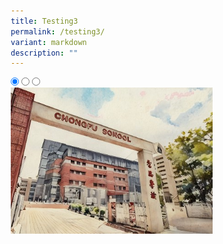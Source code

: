 ```yaml
---
title: Testing3
permalink: /testing3/
variant: markdown
description: ""
---
```

<style>
* {
margin: 0;
padding: 0;
box-sizing: border-box;
}

.slideshow-container {
width: 100%;
max-width: 600px;
margin: auto;
overflow: hidden;
position: relative;
}

.slides {
display: flex;
transition: transform 0.5s ease; /* Smooth transition for sliding */
width: 300%;
}

.slide {
width: 100%; /* Each slide takes up 100% of the container */
height: auto;
}

.slide img {
width: 100%;
height: auto;
object-fit: cover;
cursor: pointer; /* Make the images clickable */
}

/* Control the slide transition when the radio buttons are selected */
#slide1:checked ~ .slides {
    transform: translateX(0);
}

#slide2:checked ~ .slides {
    transform: translateX(-33%); /* Move to the second slide */
}

#slide3:checked ~ .slides {
    transform: translateX(-66%); /* Move to the third slide */
}

/* Disable left arrow when on the first slide */
#slide1:checked ~ .arrow-left {
    pointer-events: none;
    opacity: 0.3;
}

/* Disable right arrow when on the last slide */
#slide3:checked ~ .arrow-right {
    pointer-events: none;
    opacity: 0.3;
}

@media (max-width: 768px) {
    .slide img {
        width: 100%;
        height: auto;
    }
}

@media (min-width: 769px) {
    .slide img {
        width: 80%;
        height: auto;
    }
}
</style>

<div class="slideshow-container">

<input checked="" id="slide1" name="slide" type="radio">
<input id="slide2" name="slide" type="radio">
<input id="slide3" name="slide" type="radio">
<div class="slides">
<label class="slide" for="slide2">
<img alt="Image 1" src="/images/School_Information.png">
</label>
<label class="slide" for="slide3">
<img alt="Image 2" src="/images/Primary_2_resize_.png">
</label>
<label class="slide" for="slide1">
<img alt="Image 3" src="/images/School_Ethos_.jpg">
</label>
</div>
</div>
